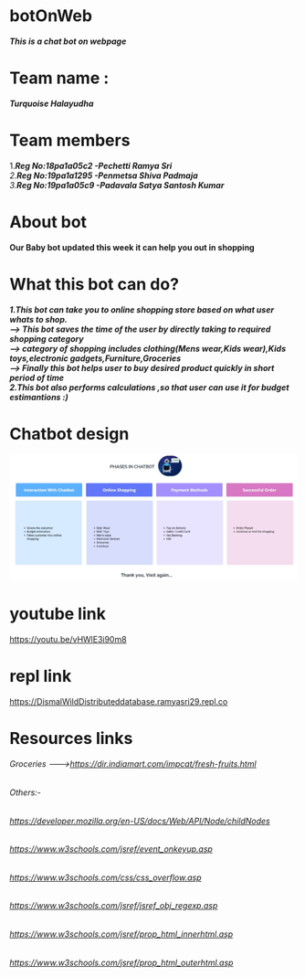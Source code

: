 # botOnWeb
***This is a chat bot on webpage***
# Team name :
 ***Turquoise Halayudha***
 
# Team members
1.***Reg No:18pa1a05c2 -Pechetti Ramya Sri**<br />
2.**Reg No:19pa1a1295 -Penmetsa Shiva Padmaja**<br />
3.**Reg No:19pa1a05c9 -Padavala Satya Santosh Kumar***<br />

# About bot
**Our Baby bot updated this week it can help you out in shopping**
# What this bot can do?
***1.This bot can take you to online shopping store based on what user whats to shop.<br/>
    --> This bot saves the time of the user by directly taking to required shopping category <br/>
    --> category of shopping includes clothing(Mens wear,Kids wear),Kids toys,electronic gadgets,Furniture,Groceries <br/>
    --> Finally this bot helps user to buy desired product quickly in short period of time<br/>
2.This bot also performs calculations ,so that user can use it for budget estimantions :)***

# Chatbot design
![alt text](https://github.com/santosh-kumar8367/botOnWeb/blob/main/chatbotphase.jpeg?raw=true)

# youtube link
https://youtu.be/vHWlE3i90m8


# repl link
https://DismalWildDistributeddatabase.ramyasri29.repl.co

# Resources links
###### Groceries --->https://dir.indiamart.com/impcat/fresh-fruits.html
###### Others:-
###### https://developer.mozilla.org/en-US/docs/Web/API/Node/childNodes
###### https://www.w3schools.com/jsref/event_onkeyup.asp
###### https://www.w3schools.com/css/css_overflow.asp
###### https://www.w3schools.com/jsref/jsref_obj_regexp.asp
###### https://www.w3schools.com/jsref/prop_html_innerhtml.asp
###### https://www.w3schools.com/jsref/prop_html_outerhtml.asp
